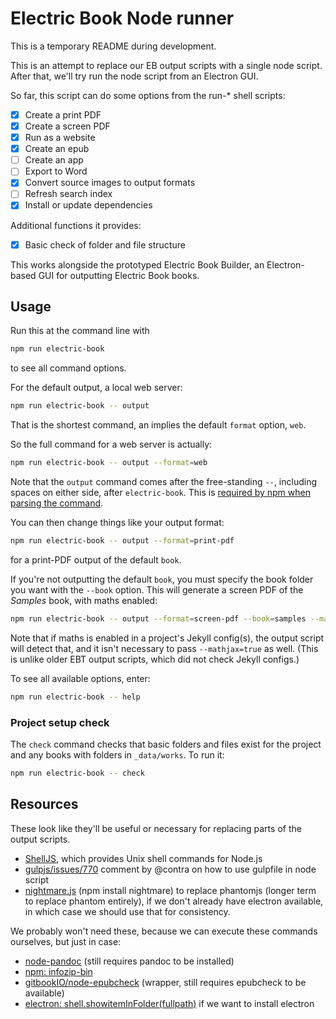 # Electric Book Node runner

This is a temporary README during development.

This is an attempt to replace our EB output scripts with a single node script. After that, we'll try run the node script from an Electron GUI.

So far, this script can do some options from the run-* shell scripts:

- [x]  Create a print PDF
- [x]  Create a screen PDF
- [x]  Run as a website
- [x]  Create an epub
- [ ]  Create an app
- [ ]  Export to Word
- [x]  Convert source images to output formats
- [ ]  Refresh search index
- [x]  Install or update dependencies

Additional functions it provides:

- [x] Basic check of folder and file structure

This works alongside the prototyped Electric Book Builder, an Electron-based GUI for outputting Electric Book books.


## Usage

Run this at the command line with

```sh
npm run electric-book
```

to see all command options.

For the default output, a local web server:

```sh
npm run electric-book -- output
```

That is the shortest command, an implies the default `format` option, `web`.

So the full command for a web server is actually:

```sh
npm run electric-book -- output --format=web
```

Note that the `output` command comes after the free-standing ` -- `, including spaces on either side, after `electric-book`. This is [required by npm when parsing the command](https://medium.com/fhinkel/the-curious-case-of-double-dashes-b5e7711698f).

You can then change things like your output format:

```sh
npm run electric-book -- output --format=print-pdf
```

for a print-PDF output of the default `book`.

If you're not outputting the default `book`, you must specify the book folder you want with the `--book` option. This will generate a screen PDF of the *Samples* book, with maths enabled:

```sh
npm run electric-book -- output --format=screen-pdf --book=samples --mathjax=true
```

Note that if maths is enabled in a project's Jekyll config(s), the output script will detect that, and it isn't necessary to pass `--mathjax=true` as well. (This is unlike older EBT output scripts, which did not check Jekyll configs.)

To see all available options, enter:

```sh
npm run electric-book -- help
```


### Project setup check

The `check` command checks that basic folders and files exist for the project and any books with folders in `_data/works`. To run it:

```sh
npm run electric-book -- check
```


## Resources

These look like they'll be useful or necessary for replacing parts of the output scripts.

- [ShellJS](https://github.com/shelljs/shelljs), which provides Unix shell commands for Node.js
- [gulpjs/issues/770](https://github.com/gulpjs/gulp/issues/770#issuecomment-63121203) comment by @contra on how to use gulpfile in node script
- [nightmare.js](http://www.nightmarejs.org/) (npm install nightmare) to replace phantomjs (longer term to replace phantom entirely), if we don't already have electron available, in which case we should use that for consistency.

We probably won't need these, because we can execute these commands ourselves, but just in case:

- [node-pandoc](https://www.npmjs.com/package/node-pandoc) (still requires pandoc to be installed)
- [npm: infozip-bin](https://www.npmjs.com/package/infozip-bin)
- [gitbookIO/node-epubcheck](https://github.com/gitbookIO/node-epubcheck) (wrapper, still requires epubcheck to be available)
- [electron: shell.showitemInFolder(fullpath)](https://github.com/electron/electron/blob/master/docs/api/shell.md#shellshowiteminfolderfullpath) if we want to install electron
